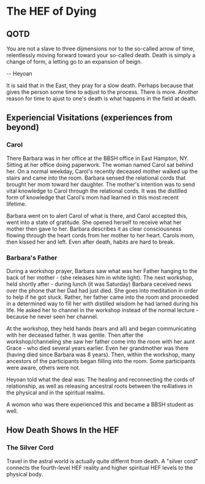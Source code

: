# The HEF of Dying

## QOTD

You are not a slave to three dijmensions nor to the so-called arrow of time, relentlessly moving forward toward your so-called death.
Death is simply a change of form, a letting go to an expansion of beign.

-- Heyoan

It is said that in the East, they pray for a slow death. Perhaps because that gives the person some time to adjust to the process. There is more. Another reason for time to ajust to one's death is what happens in the field at death.

## Experiencial Visitations (experiences from beyond)

### Carol

There Barbara was in her office at the BBSH office in East Hampton, NY. Sitting at her office doing paperwork. The woman named Carol sat behind her. On a normal weekday, Carol's recently deceased mother walked up the stairs and came into the room.  Barbara sensed the relational cords that brought her mom toward her daughter. The mother's intention was to send vital knowledge to Carol through the relational cords. It was the distilled form of knowledge that Carol's mom had learned in this most recent lifetime.

Barbara went on to alert Carol of what is there, and Carol accepted this, went into a state of gratitude. She opened herself to receive what her mother then gave to her. Barbara describes it as clear consciousness flowing through the heart cords from her mother to her heart. Carols mom, then kissed her and left. Even after death, habits are hard to break.

### Barbara's Father

During a workshop prayer, Barbara saw what was her Father hanging to the back of her mother - (she releases him in white light). The next workshop, held shortly after -  during lunch (it was Saturday) Barbara ceceived news over the phone that her Dad had just died. She goes into meditation in order to help if he got stuck. Rather, her father came into the room and proceeded in a determined way to fill her with distilled wisdom he had larned during his life. He asked her to channel in the workshop instead of the normal lecture - because he never seen her channel.

At the workshop, they held hands (tears and all) and began communicating with her deceased father. It was gentle. Then after the workshop/channeling she saw her father come into the room with her aunt Grace - who died several years earlier. Even her grandmother was there (having died since Barbara was 8 years). Then, within the workshop, many ancestors of the participants began filling into the room. Some participants were aware, others were not.

Heyoan told what the deal was: The healing  and reconnecting the cords of relationship, as well as releasing ancestral roots between the re4latives in the physical and in the spiritual realms.

A womon who was there experienced this and became a BBSH student as well.

## How Death Shows In the HEF


### The Silver Cord

Travel in the astral world is actually quite differnt from death. A "silver cord" connects the fourth-level HEF reality and higher spiritual HEF levels to the physical body.